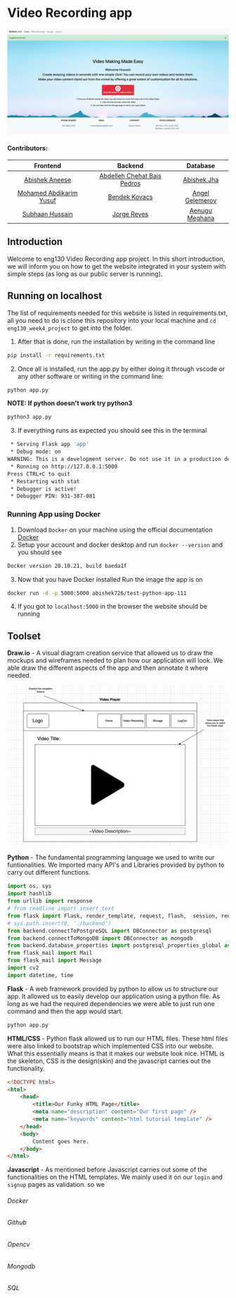 # Video Recording app

![Alt text](/images/homepage.png)

#### Contributors:

|                         Frontend                         |                             Backend                              |                       Database                       |
| :------------------------------------------------------: | :--------------------------------------------------------------: | :--------------------------------------------------: |
|     [Abishek Aneese](https://github.com/AbisheK0726)     | [Abdelleh Chehat Bais Pedros](https://github.com/AbdellahChehat) |  [Abishek Jha](https://github.com/abhishek-jha-ce)   |
| [Mohamed Abdikarim Yusuf](https://github.com/MoeShaa123) |         [Bendek Kovacs](https://github.com/Benedek4000)          |   [Angel Gelemerov](https://github.com/AGelemerov)   |
|      [Subhaan Hussain](https://github.com/Subzy132)      |           [Jorge Reyes ](https://github.com/Jorge2091)           | [Aenugu Meghana](https://github.com/meghanasrividya) |

## Introduction

Welcome to eng130 Video Recording app project. In this short introduction, we will inform you on how to get the website integrated in your system with simple steps (as long as our public server is running).

## Running on localhost

The list of requirements needed for this website is listed in requirements.txt, all you need to do is clone this repository into your local machine and `cd eng130_week4_project` to get into the folder.

1. After that is done, run the installation by writing in the command line

```bash
pip install -r requirements.txt
```

2. Once all is installed, run the app.py by either doing it through vscode or any other software or writing in the command line:

```bash
python app.py
```

**NOTE: If python doesn't work try python3**

```bash
python3 app.py
```

3. If everything runs as expected you should see this in the terminal

```bash
 * Serving Flask app 'app'
 * Debug mode: on
WARNING: This is a development server. Do not use it in a production deployment. Use a production WSGI server instead.
 * Running on http://127.0.0.1:5000
Press CTRL+C to quit
 * Restarting with stat
 * Debugger is active!
 * Debugger PIN: 931-387-081
```

### Running App using Docker

1. Download `Docker` on your machine using the official documentation [Docker](https://www.docker.com)
2. Setup your account and docker desktop and run `docker --version` and you should see

```bash
Docker version 20.10.21, build baeda1f
```

3. Now that you have Docker installed Run the image the app is on

```bash
docker run -d -p 5000:5000 abishek726/test-python-app-111
```

4. If you got to `localhost:5000` in the browser the website should be running

## Toolset

**Draw.io** - A visual diagram creation service that allowed us to draw the mockups and wireframes needed to plan how our application will look. We able draw the different aspects of the app and then annotate it where needed.

![Alt text](/images/wireframes/VideoPlayer.png)

**Python** - The fundamental programming language we used to write our funtionalities. We Imported many API's and Libraries provided by python to carry out different functions.

```python
import os, sys
import hashlib
from urllib import response
# from readline import insert_text
from flask import Flask, render_template, request, flash,  session, redirect, url_for, make_response, Response
# sys.path.insert(0, './backend')
from backend.connectToPostgreSQL import DBConnector as postgresql
from backend.connectToMongoDB import DBConnector as mongodb
from backend.database_properties import postgresql_properties_global as psql_prop, mongodb_properties_global as db_m
from flask_mail import Mail
from flask_mail import Message
import cv2
import datetime, time
```

**Flask** - A web framework provided by python to allow us to structure our app. It allowed us to easily develop our application using a python file. As long as we had the required dependencies we were able to just run one command and then the app would start.

```bash
python app.py
```

**HTML/CSS** - Python flask allowed us to run our HTML files. These html files were also linked to bootstrap which implemented CSS into our website. What this essentially means is that it makes our website look nice. HTML is the skeleton, CSS is the design(skin) and the javascript carries out the functionality.

```html
<!DOCTYPE html>
<html>
	<head>
		<title>Our Funky HTML Page</title>
		<meta name="description" content="Our first page" />
		<meta name="keywords" content="html tutorial template" />
	</head>
	<body>
		Content goes here.
	</body>
</html>
```

**Javascript** - As mentioned before Javascript carries out some of the functionalities on the HTML templates. We mainly used it on our `login` and `signup` pages as validation. so we

###### Docker

###### Github

###### Opencv

###### Mongodb

###### SQL
